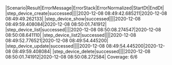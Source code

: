 |Scenario|Result|ErrorMessage|ErrorStack|ErrorNormalized|StartDt|EndDt|
|step_device_create|successed||||2020-12-08 08:49:42.685211|2020-12-08 08:49:49.262133|
|step_device_show|successed||||2020-12-08 08:49:59.408084|2020-12-08 08:50:01.741912|
|step_device_list|successed||||2020-12-08 08:50:08.274547|2020-12-08 08:50:08.641110|
|step_device_list2|successed||||2020-12-08 08:49:52.776521|2020-12-08 08:49:54.445200|
|step_device_update|successed||||2020-12-08 08:49:54.445200|2020-12-08 08:49:59.408084|
|step_device_delete|successed||||2020-12-08 08:50:01.741912|2020-12-08 08:50:08.272584|
Coverage: 6/6
